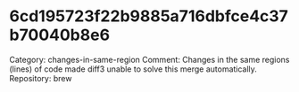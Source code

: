 # 6cd195723f22b9885a716dbfce4c37b70040b8e6

Category: changes-in-same-region
Comment: Changes in the same regions (lines) of code made diff3 unable to solve this merge automatically.
Repository: brew